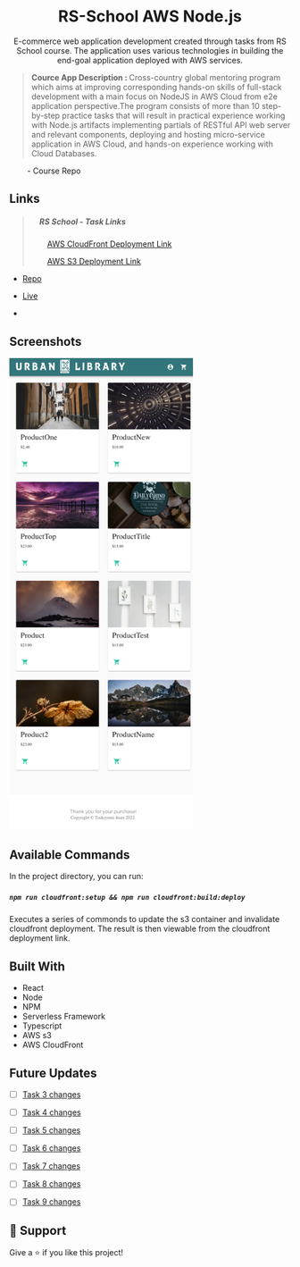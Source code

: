 <h1 align="center">RS-School AWS Node.js</h1>

<p align="center"> E-commerce web application development created through tasks from RS School course. 
 The application uses various technologies in building the end-goal application deployed with AWS services.</p>
<blockquote>
<b>Cource App Description : </b>
Cross-country global mentoring program which aims at improving corresponding hands-on skills of full-stack development with a main focus on NodeJS in AWS Cloud from e2e application perspective.The program consists of more than 10 step-by-step practice tasks that will result in practical experience working with Node.js artifacts implementing partials of RESTful API web server and relevant components, deploying and hosting micro-service application in AWS Cloud, and hands-on experience working with Cloud Databases. </blockquote> <a src="https://github.com/EPAM-JS-Competency-center/cloud-development-course-initial" alt="Course Repo">&emsp; &emsp;- Course Repo </a> 

## Links
<blockquote>
<h5 >&emsp;RS School - Task Links</h5>

   &emsp;&emsp;[AWS CloudFront Deployment Link ](http://d1rqdcl2yc1s53.cloudfront.net) 

   &emsp;&emsp;[AWS S3 Deployment Link](http://node-in-aws-web-bucket101.s3-website-us-east-1.amazonaws.com/ ) 
   
   </blockquote>

- [Repo](https://github.com/Tsukiyomi-Inari/RS-School_AWS-Node-js "RS-School_AWS-Node-js Repo")

- [Live](http://d1rqdcl2yc1s53.cloudfront.net "Live View")

- [](https://github.com/Rohit19060/<project-name>/issues "Issues Page")


## Screenshots

<img src="./screenshots/june22-2022-RS-nodejs-aws.png" alt="Main"  style="height:844.5px; width:329px"/>


## Available Commands

In the project directory, you can run:

##### `npm run cloudfront:setup && npm run cloudfront:build:deploy`

Executes a series of commonds to update the s3 container and invalidate cloudfront deployment. The result is then viewable from the cloudfront deployment link.  

## Built With

- React
- Node
- NPM
- Serverless Framework
- Typescript
- AWS s3
- AWS CloudFront

## Future Updates

- [ ] [Task 3 changes](https://github.com/EPAM-JS-Competency-center/cloud-development-course-initial/blob/main/3_serverless_api/task.md "Link to Task 3 page for changes") 
- [ ] [Task 4 changes](https://github.com/EPAM-JS-Competency-center/cloud-development-course-initial/blob/main/4_integration_with_database/task.md "Link to Task 4 page for changes")
- [ ] [Task 5 changes](https://github.com/EPAM-JS-Competency-center/cloud-development-course-initial/blob/main/5_integration_with_s3/task.md "Link to Task 5 page for changes")
- [ ] [Task 6 changes](https://github.com/EPAM-JS-Competency-center/cloud-development-course-initial/blob/main/6_async_microservices_communication/task.md "Link to Task 6 page for changes")
- [ ] [Task 7 changes](https://github.com/EPAM-JS-Competency-center/cloud-development-course-initial/blob/main/7_authorization/task.md "Link to Task 7 page for changes")
- [ ] [Task 8 changes](https://github.com/EPAM-JS-Competency-center/cloud-development-course-initial/blob/main/8_containerization/task.md "Link to Task 8 page for changes")
- [ ] [Task 9 changes](https://github.com/EPAM-JS-Competency-center/cloud-development-course-initial/blob/main/9_backend_for_frontend/task.md "Link to Task 9 page for changes")


## 🤝 Support

Give a ⭐️ if you like this project!
